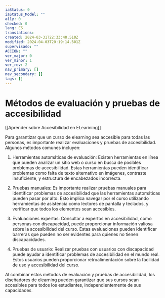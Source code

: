 ```yaml
---
iaStatus: 0
iaStatus_Model: ""
a11y: 0
checked: 0
lang: ES
translations: 
created: 2024-03-31T22:33:40.510Z
modified: 2024-04-03T20:19:14.501Z
supervisado: ""
ACCION: ""
ver_major: 0
ver_minor: 1
ver_rev: 2
nav_primary: []
nav_secondary: []
tags: []
---
```

# Métodos de evaluación y pruebas de accesibilidad

[[Aprender sobre Accesibilidad en ELearining]]

Para garantizar que un curso de elearning sea accesible para todas las personas, es importante realizar evaluaciones y pruebas de accesibilidad. Algunos métodos comunes incluyen:

1. Herramientas automáticas de evaluación: Existen herramientas en línea que pueden analizar un sitio web o curso en busca de posibles problemas de accesibilidad. Estas herramientas pueden identificar  problemas como falta de texto alternativo en imágenes, contraste insuficiente, y estructura de encabezados incorrecta.

2. Pruebas manuales: Es importante realizar pruebas manuales para identificar problemas de accesibilidad que las herramientas automáticas pueden pasar por alto. Esto implica navegar por el curso utilizando herramientas de asistencia como lectores de pantalla y teclados, y verificar que todos los elementos sean accesibles.

3. Evaluaciones expertas: Consultar a expertos en accesibilidad, como personas con discapacidad, puede proporcionar información valiosa sobre la accesibilidad del curso. Estas evaluaciones pueden identificar barreras que pueden no ser evidentes para quienes no tienen discapacidades.

4. Pruebas de usuario: Realizar pruebas con usuarios con discapacidad puede ayudar a identificar problemas de accesibilidad en el mundo real. Estos usuarios pueden proporcionar retroalimentación sobre la facilidad de uso y accesibilidad del curso.

Al combinar estos métodos de evaluación y pruebas de accesibilidad, los diseñadores de elearning pueden garantizar que sus cursos sean accesibles para todos los estudiantes, independientemente de sus capacidades.
